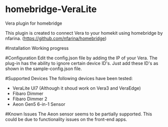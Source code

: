 # homebridge-VeraLite
Vera plugin for homebridge

This plugin is created to connect Vera to your homekit using homebridge by nfarina. (https://github.com/nfarina/homebridge)


#Installation
Working progress

#Configuration
Edit the config.json file by adding the IP of your Vera.
The plug-in has the ability to ignore certain device ID's. Just add these ID's as shown in the sample-config.json file.

#Supported Devices
The following devices have been tested:

* VeraLite UI7 (Although it shoud work on Vera3 and VeraEdge)
* Fibaro Dimmer
* Fibaro Dimmer 2
* Aeon Gen5 6-in-1 Sensor 

#Known Issues
The Aeon sensor seems to be partially supported. This could be due to functionality issues on the front-end apps.


